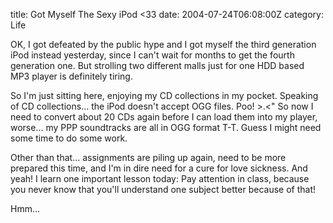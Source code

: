 title: Got Myself The Sexy iPod <33
date: 2004-07-24T06:08:00Z
category: Life

OK, I got defeated by the public hype and I got myself the third generation iPod instead yesterday, since I can't wait for months to get the fourth generation one. But strolling two different malls just for one HDD based MP3 player is definitely tiring.

So I'm just sitting here, enjoying my CD collections in my pocket. Speaking of CD collections… the iPod doesn't accept OGG files. Poo! >.<" So now I need to convert about 20 CDs again before I can load them into my player, worse… my PPP soundtracks are all in OGG format T-T. Guess I might need some time to do some work.

Other than that… assignments are piling up again, need to be more prepared this time, and I'm in dire need for a cure for love sickness. And yeah! I learn one important lesson today: Pay attention in class, because you never know that you'll understand one subject better because of that!

Hmm…

